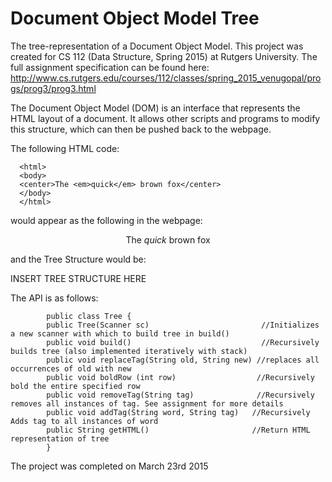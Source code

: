 # Document Object Model Tree 

The tree-representation of a Document Object Model. This project was created for CS 112 (Data Structure, Spring 2015) at Rutgers University. The full assignment specification can be found here: http://www.cs.rutgers.edu/courses/112/classes/spring_2015_venugopal/progs/prog3/prog3.html

The Document Object Model (DOM) is an interface that represents the HTML layout of a document. It allows other scripts and programs to modify this structure, which can then be pushed back to the webpage.

The following HTML code:

      <html>
      <body>
      <center>The <em>quick</em> brown fox</center>
      </body>
      </html>

would appear as the following in the webpage:

<html>
<body>
<center>The <em>quick</em> brown fox</center>
</body>
</html>

and the Tree Structure would be:

INSERT TREE STRUCTURE HERE



The API is as follows:

            public class Tree {
            public Tree(Scanner sc)                         //Initializes a new scanner with which to build tree in build()
            public void build()                             //Recursively builds tree (also implemented iteratively with stack)
            public void replaceTag(String old, String new) //replaces all occurrences of old with new
            public void boldRow (int row)                  //Recursively bold the entire specified row
            public void removeTag(String tag)              //Recursively removes all instances of tag. See assignment for more details
            public void addTag(String word, String tag)   //Recursively Adds tag to all instances of word
            public String getHTML()                       //Return HTML representation of tree
            }
            

The project was completed on March 23rd 2015

